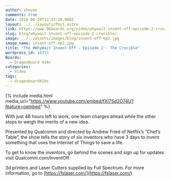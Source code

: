 ```yaml
---
author: shovan
comments: true
date: 2016-08-10T13:43:18.000Z
layout: ../../layouts/Post.astro
link: https://www.96boards.org/video/whywait-invent-off-episode-2-crucible/
slug: blog/whywait-invent-off-episode-2-crucible/
image: ../../assets/images/blog/invent-off-ep2.jpg
image_name: invent-off-ep2.jpg
title: "The #WhyWait Invent-Off - Episode 2 - The Crucible"
wordpress_id: 16315
Boards:
  - DragonBoard 410c
categories:
  - Video
tags:
  - dragonboard410c
---
```

{% include media.html media_url="https://www.youtube.com/embed/fXi7Sd2O74U?feature=oembed" %}

With just 48 hours left to work, one team charges ahead while the other stops to weigh the merits of a new idea.

Presented by Qualcomm and directed by Andrew Fried of Netflix’s “Chef’s Table”, the show tells the story of six inventors who have 3 days to invent something that uses the Internet of Things to save a life.

To get to know the inventors, go behind the scenes and sign up for updates visit Qualcomm.com/InventOff

3d printers and Laser Cutters supplied by Full Spectrum. For more information, go to [https://fslaser.com/](https://fslaser.com/)
